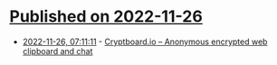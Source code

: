 # [Published on 2022-11-26](index.md)

* [2022-11-26, 07:11:11](https://news.ycombinator.com/item?id=33750622) - [Cryptboard.io – Anonymous encrypted web clipboard and chat](https://github.com/MihanEntalpo/cryptboard.io)
